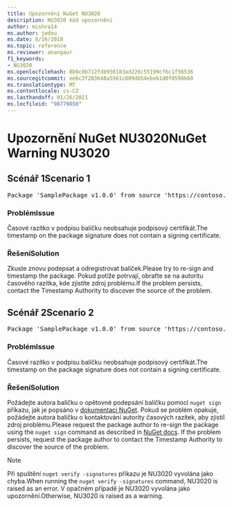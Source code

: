 ```yaml
---
title: Upozornění NuGet NU3020
description: NU3020 kód upozornění
author: mishra14
ms.author: jodou
ms.date: 8/16/2018
ms.topic: reference
ms.reviewer: anangaur
f1_keywords:
- NU3020
ms.openlocfilehash: 8b9c8b712fdb956183ad226c55199cf6c1f56536
ms.sourcegitcommit: ee6c3f203648a5561c809db54ebeb1d0f0598b68
ms.translationtype: MT
ms.contentlocale: cs-CZ
ms.lasthandoff: 01/26/2021
ms.locfileid: "98779850"
---
```

# <a name="nuget-warning-nu3020"></a><span data-ttu-id="1d1c5-103">Upozornění NuGet NU3020</span><span class="sxs-lookup"><span data-stu-id="1d1c5-103">NuGet Warning NU3020</span></span>

## <a name="scenario-1"></a><span data-ttu-id="1d1c5-104">Scénář 1</span><span class="sxs-lookup"><span data-stu-id="1d1c5-104">Scenario 1</span></span>

<pre>Package 'SamplePackage v1.0.0' from source 'https://contoso.com/index.json': The timestamp does not have a signing certificate.</pre>

### <a name="issue"></a><span data-ttu-id="1d1c5-105">Problém</span><span class="sxs-lookup"><span data-stu-id="1d1c5-105">Issue</span></span>

<span data-ttu-id="1d1c5-106">Časové razítko v podpisu balíčku neobsahuje podpisový certifikát.</span><span class="sxs-lookup"><span data-stu-id="1d1c5-106">The timestamp on the package signature does not contain a signing certificate.</span></span>


### <a name="solution"></a><span data-ttu-id="1d1c5-107">Řešení</span><span class="sxs-lookup"><span data-stu-id="1d1c5-107">Solution</span></span>

<span data-ttu-id="1d1c5-108">Zkuste znovu podepsat a odregistrovat balíček.</span><span class="sxs-lookup"><span data-stu-id="1d1c5-108">Please try to re-sign and timestamp the package.</span></span> <span data-ttu-id="1d1c5-109">Pokud potíže potrvají, obraťte se na autoritu časového razítka, kde zjistíte zdroj problému.</span><span class="sxs-lookup"><span data-stu-id="1d1c5-109">If the problem persists, contact the Timestamp Authority to discover the source of the problem.</span></span>



## <a name="scenario-2"></a><span data-ttu-id="1d1c5-110">Scénář 2</span><span class="sxs-lookup"><span data-stu-id="1d1c5-110">Scenario 2</span></span>

<pre>Package 'SamplePackage v1.0.0' from source 'https://contoso.com/index.json': The primary signature's timestamp does not have a signing certificate.</pre>

### <a name="issue"></a><span data-ttu-id="1d1c5-111">Problém</span><span class="sxs-lookup"><span data-stu-id="1d1c5-111">Issue</span></span>

<span data-ttu-id="1d1c5-112">Časové razítko v podpisu balíčku neobsahuje podpisový certifikát.</span><span class="sxs-lookup"><span data-stu-id="1d1c5-112">The timestamp on the package signature does not contain a signing certificate.</span></span>


### <a name="solution"></a><span data-ttu-id="1d1c5-113">Řešení</span><span class="sxs-lookup"><span data-stu-id="1d1c5-113">Solution</span></span>

<span data-ttu-id="1d1c5-114">Požádejte autora balíčku o opětovné podepsání balíčku pomocí `nuget sign` příkazu, jak je popsáno v [dokumentaci NuGet](../../create-packages/sign-a-package.md). Pokud se problém opakuje, požádejte autora balíčku o kontaktování autority časových razítek, aby zjistil zdroj problému.</span><span class="sxs-lookup"><span data-stu-id="1d1c5-114">Please request the package author to re-sign the package using the `nuget sign` command as described in [NuGet docs](../../create-packages/sign-a-package.md). If the problem persists, request the package author to contact the Timestamp Authority to discover the source of the problem.</span></span>


> [!Note]
> <span data-ttu-id="1d1c5-115">Při spuštění `nuget verify -signatures` příkazu je NU3020 vyvolána jako chyba.</span><span class="sxs-lookup"><span data-stu-id="1d1c5-115">When running the `nuget verify -signatures` command, NU3020 is raised as an error.</span></span> <span data-ttu-id="1d1c5-116">V opačném případě je NU3020 vyvolána jako upozornění.</span><span class="sxs-lookup"><span data-stu-id="1d1c5-116">Otherwise, NU3020 is raised as a warning.</span></span>
